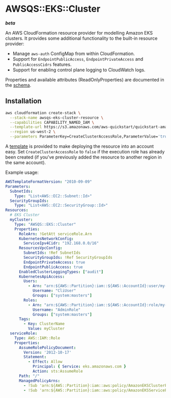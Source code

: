# AWSQS::EKS::Cluster
***beta***
 
An AWS CloudFormation resource provider for modelling Amazon EKS clusters. 
It provides some additional functionality to the built-in resource provider:

* Manage `aws-auth` ConfigMap from within CloudFormation.
* Support for `EndpointPublicAccess`, `EndpointPrivateAccess` and 
`PublicAccessCidrs` features.
* Support for enabling control plane logging to CloudWatch logs.   

Properties and available attributes (ReadOnlyProperties) are documented in 
the [schema](./awsqs-eks-cluster.json).

## Installation
```bash
aws cloudformation create-stack \
  --stack-name awsqs-eks-cluster-resource \
  --capabilities CAPABILITY_NAMED_IAM \
  --template-url https://s3.amazonaws.com/aws-quickstart/quickstart-amazon-eks-cluster-resource-provider/deploy.template.yaml \
  --region us-west-2 \
  --parameters ParameterKey=CreateClusterAccessRole,ParameterValue='true' # set to false if you have already deployed once in another region
```
A [template](./deploy.template.yaml) is provided to make deploying the resource into 
an account easy. Set `CreateClusterAccessRole` to `false` if the execution role has 
already been created (if you've previously added the resource to another region in the same account).

Example usage:

```yaml
AWSTemplateFormatVersion: "2010-09-09"
Parameters:
  SubnetIds:
    Type: "List<AWS::EC2::Subnet::Id>"
  SecurityGroupIds:
    Type: "List<AWS::EC2::SecurityGroup::Id>"
Resources:
  # EKS Cluster
  myCluster:
    Type: "AWSQS::EKS::Cluster"
    Properties:
      RoleArn: !GetAtt serviceRole.Arn
      KubernetesNetworkConfig:
        ServiceIpv4Cidr: "192.168.0.0/16"
      ResourcesVpcConfig:
        SubnetIds: !Ref SubnetIds
        SecurityGroupIds: !Ref SecurityGroupIds
        EndpointPrivateAccess: true
        EndpointPublicAccess: true
      EnabledClusterLoggingTypes: ["audit"]
      KubernetesApiAccess:
        Users:
          - Arn: "arn:${AWS::Partition}:iam::${AWS::AccountId}:user/my-user"
            Username: "CliUser"
            Groups: ["system:masters"]
        Roles:
          - Arn: "arn:${AWS::Partition}:iam::${AWS::AccountId}:role/my-role"
            Username: "AdminRole"
            Groups: ["system:masters"]
      Tags:
        - Key: ClusterName
          Value: myCluster
  serviceRole:
    Type: AWS::IAM::Role
    Properties:
      AssumeRolePolicyDocument:
        Version: '2012-10-17'
        Statement:
          - Effect: Allow
            Principal: { Service: eks.amazonaws.com }
            Action: sts:AssumeRole
      Path: "/"
      ManagedPolicyArns:
        - !Sub 'arn:${AWS::Partition}:iam::aws:policy/AmazonEKSClusterPolicy'
        - !Sub 'arn:${AWS::Partition}:iam::aws:policy/AmazonEKSServicePolicy'
```
